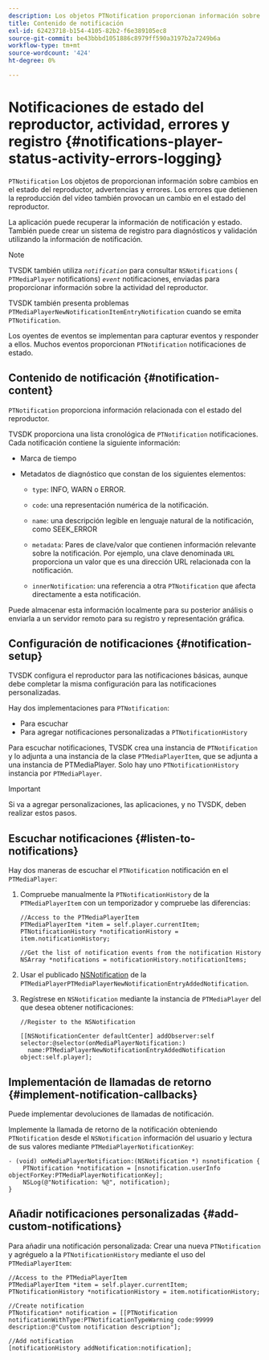 ```yaml
---
description: Los objetos PTNotification proporcionan información sobre cambios en el estado del reproductor, advertencias y errores. Los errores que detienen la reproducción del vídeo también provocan un cambio en el estado del reproductor.
title: Contenido de notificación
exl-id: 62423718-b154-4105-82b2-f6e389105ec8
source-git-commit: be43bbbd1051886c8979ff590a3197b2a7249b6a
workflow-type: tm+mt
source-wordcount: '424'
ht-degree: 0%

---
```


# Notificaciones de estado del reproductor, actividad, errores y registro {#notifications-player-status-activity-errors-logging}

`PTNotification` Los objetos de proporcionan información sobre cambios en el estado del reproductor, advertencias y errores. Los errores que detienen la reproducción del vídeo también provocan un cambio en el estado del reproductor.

La aplicación puede recuperar la información de notificación y estado. También puede crear un sistema de registro para diagnósticos y validación utilizando la información de notificación.

>[!NOTE]
>
>TVSDK también utiliza *`notification`* para consultar `NSNotifications` ( `PTMediaPlayer` notifications) *`event`* notificaciones, enviadas para proporcionar información sobre la actividad del reproductor.

TVSDK también presenta problemas `PTMediaPlayerNewNotificationItemEntryNotification` cuando se emita `PTNotification`.

Los oyentes de eventos se implementan para capturar eventos y responder a ellos. Muchos eventos proporcionan `PTNotification` notificaciones de estado.

## Contenido de notificación {#notification-content}

`PTNotification` proporciona información relacionada con el estado del reproductor.

TVSDK proporciona una lista cronológica de `PTNotification` notificaciones. Cada notificación contiene la siguiente información:

* Marca de tiempo
* Metadatos de diagnóstico que constan de los siguientes elementos:

   * `type`: INFO, WARN o ERROR.
   * `code`: una representación numérica de la notificación.
   * `name`: una descripción legible en lenguaje natural de la notificación, como SEEK_ERROR
   * `metadata`: Pares de clave/valor que contienen información relevante sobre la notificación. Por ejemplo, una clave denominada `URL` proporciona un valor que es una dirección URL relacionada con la notificación.

   * `innerNotification`: una referencia a otra `PTNotification` que afecta directamente a esta notificación.

Puede almacenar esta información localmente para su posterior análisis o enviarla a un servidor remoto para su registro y representación gráfica.

## Configuración de notificaciones {#notification-setup}

TVSDK configura el reproductor para las notificaciones básicas, aunque debe completar la misma configuración para las notificaciones personalizadas.

Hay dos implementaciones para `PTNotification`:

* Para escuchar
* Para agregar notificaciones personalizadas a `PTNotificationHistory`

Para escuchar notificaciones, TVSDK crea una instancia de `PTNotification` y lo adjunta a una instancia de la clase `PTMediaPlayerItem`, que se adjunta a una instancia de PTMediaPlayer. Solo hay uno `PTNotificationHistory` instancia por `PTMediaPlayer`.

>[!IMPORTANT]
>
>Si va a agregar personalizaciones, las aplicaciones, y no TVSDK, deben realizar estos pasos.

## Escuchar notificaciones {#listen-to-notifications}

Hay dos maneras de escuchar el `PTNotification` notificación en el `PTMediaPlayer`:

1. Compruebe manualmente la `PTNotificationHistory` de la `PTMediaPlayerItem` con un temporizador y compruebe las diferencias:

   ```
   //Access to the PTMediaPlayerItem  
   PTMediaPlayerItem *item = self.player.currentItem; 
   PTNotificationHistory *notificationHistory = item.notificationHistory; 
   
   //Get the list of notification events from the notification History  
   NSArray *notifications = notificationHistory.notificationItems;
   ```

1. Usar el publicado [NSNotification](https://developer.apple.com/library/mac/%23documentation/Cocoa/Reference/Foundation/Classes/NSNotification_Class/Reference/Reference.html) de la `PTMediaPlayerPTMediaPlayerNewNotificationEntryAddedNotification`.
1. Regístrese en `NSNotification` mediante la instancia de `PTMediaPlayer` del que desea obtener notificaciones:

   ```
   //Register to the NSNotification 
   
   [[NSNotificationCenter defaultCenter] addObserver:self selector:@selector(onMediaPlayerNotification:)  
     name:PTMediaPlayerNewNotificationEntryAddedNotification object:self.player];
   ```

## Implementación de llamadas de retorno {#implement-notification-callbacks}

Puede implementar devoluciones de llamadas de notificación.

Implemente la llamada de retorno de la notificación obteniendo `PTNotification` desde el `NSNotification` información del usuario y lectura de sus valores mediante `PTMediaPlayerNotificationKey`:

```
- (void) onMediaPlayerNotification:(NSNotification *) nsnotification { 
    PTNotification *notification = [nsnotification.userInfo objectForKey:PTMediaPlayerNotificationKey]; 
    NSLog(@"Notification: %@", notification); 
}
```

## Añadir notificaciones personalizadas {#add-custom-notifications}

Para añadir una notificación personalizada: Crear una nueva `PTNotification` y agréguelo a la `PTNotificationHistory` mediante el uso del `PTMediaPlayerItem`:

```
//Access to the PTMediaPlayerItem  
PTMediaPlayerItem *item = self.player.currentItem; 
PTNotificationHistory *notificationHistory = item.notificationHistory; 
 
//Create notification 
PTNotification* notification = [[PTNotification notificationWithType:PTNotificationTypeWarning code:99999 description:@"Custom notification description"]; 
 
//Add notification 
[notificationHistory addNotification:notification];
```
